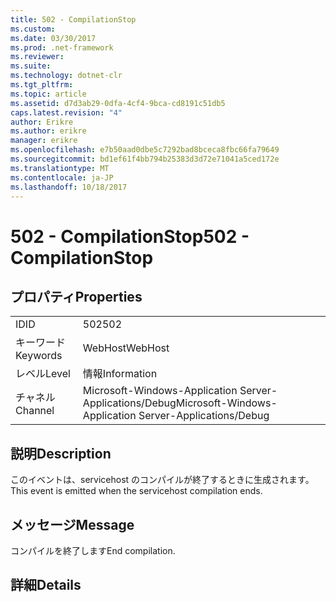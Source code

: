 ```yaml
---
title: 502 - CompilationStop
ms.custom: 
ms.date: 03/30/2017
ms.prod: .net-framework
ms.reviewer: 
ms.suite: 
ms.technology: dotnet-clr
ms.tgt_pltfrm: 
ms.topic: article
ms.assetid: d7d3ab29-0dfa-4cf4-9bca-cd8191c51db5
caps.latest.revision: "4"
author: Erikre
ms.author: erikre
manager: erikre
ms.openlocfilehash: e7b50aad0dbe5c7292bad8bceca8fbc66fa79649
ms.sourcegitcommit: bd1ef61f4bb794b25383d3d72e71041a5ced172e
ms.translationtype: MT
ms.contentlocale: ja-JP
ms.lasthandoff: 10/18/2017
---
```

# <a name="502---compilationstop"></a><span data-ttu-id="eb4d0-102">502 - CompilationStop</span><span class="sxs-lookup"><span data-stu-id="eb4d0-102">502 - CompilationStop</span></span>
## <a name="properties"></a><span data-ttu-id="eb4d0-103">プロパティ</span><span class="sxs-lookup"><span data-stu-id="eb4d0-103">Properties</span></span>  
  
|||  
|-|-|  
|<span data-ttu-id="eb4d0-104">ID</span><span class="sxs-lookup"><span data-stu-id="eb4d0-104">ID</span></span>|<span data-ttu-id="eb4d0-105">502</span><span class="sxs-lookup"><span data-stu-id="eb4d0-105">502</span></span>|  
|<span data-ttu-id="eb4d0-106">キーワード</span><span class="sxs-lookup"><span data-stu-id="eb4d0-106">Keywords</span></span>|<span data-ttu-id="eb4d0-107">WebHost</span><span class="sxs-lookup"><span data-stu-id="eb4d0-107">WebHost</span></span>|  
|<span data-ttu-id="eb4d0-108">レベル</span><span class="sxs-lookup"><span data-stu-id="eb4d0-108">Level</span></span>|<span data-ttu-id="eb4d0-109">情報</span><span class="sxs-lookup"><span data-stu-id="eb4d0-109">Information</span></span>|  
|<span data-ttu-id="eb4d0-110">チャネル</span><span class="sxs-lookup"><span data-stu-id="eb4d0-110">Channel</span></span>|<span data-ttu-id="eb4d0-111">Microsoft-Windows-Application Server-Applications/Debug</span><span class="sxs-lookup"><span data-stu-id="eb4d0-111">Microsoft-Windows-Application Server-Applications/Debug</span></span>|  
  
## <a name="description"></a><span data-ttu-id="eb4d0-112">説明</span><span class="sxs-lookup"><span data-stu-id="eb4d0-112">Description</span></span>  
 <span data-ttu-id="eb4d0-113">このイベントは、servicehost のコンパイルが終了するときに生成されます。</span><span class="sxs-lookup"><span data-stu-id="eb4d0-113">This event is emitted when the servicehost compilation ends.</span></span>  
  
## <a name="message"></a><span data-ttu-id="eb4d0-114">メッセージ</span><span class="sxs-lookup"><span data-stu-id="eb4d0-114">Message</span></span>  
 <span data-ttu-id="eb4d0-115">コンパイルを終了します</span><span class="sxs-lookup"><span data-stu-id="eb4d0-115">End compilation.</span></span>  
  
## <a name="details"></a><span data-ttu-id="eb4d0-116">詳細</span><span class="sxs-lookup"><span data-stu-id="eb4d0-116">Details</span></span>
